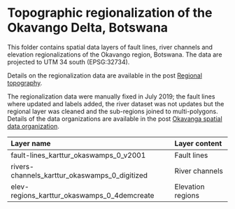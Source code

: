 # Topographic regionalization of the Okavango Delta, Botswana

This folder contains spatial data layers of fault lines, river channels and elevation regionalizations of the Okavango
region, Botswana. The data are projected to UTM 34 south (EPSG:32734).

Details on the regionalization data are available in the post [Regional topography](https://karttur.github.io/okavango/blog/oka-dem/).

The regionalization data were manually fixed in July 2019; the fault lines where updated and labels added, the river dataset was not updates but the regional layer was cleaned and the sub-regions joined to multi-polygons. Details of the data organizations are available in the post [Okavanga spatial data organization](https://karttur.github.io/okavango/article/oka-datafix/). 

| Layer name                                    | Layer content     |
|:----------------------------------------------|:------------------|
| fault-lines_karttur_okaswamps_0_v2001         | Fault lines       |
| rivers-channels_karttur_okaswamps_0_digitized | River channels    |
| elev-regions_karttur_okaswamps_0_4demcreate   | Elevation regions |
